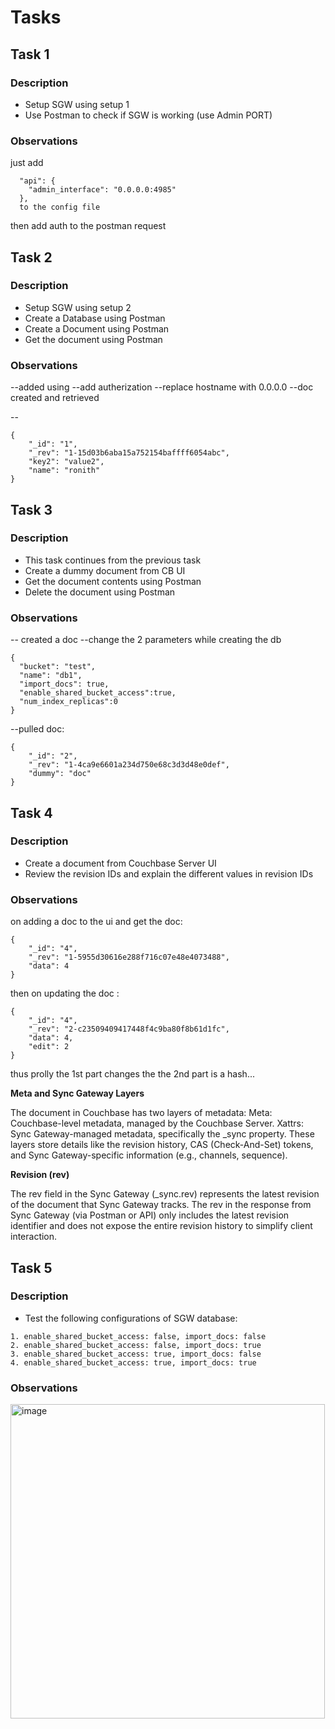 # Tasks

## Task 1

### Description

- Setup SGW using setup 1
- Use Postman to check if SGW is working (use Admin PORT)

### Observations

just add
```
  "api": {
    "admin_interface": "0.0.0.0:4985"
  },
  to the config file
```
  then add auth to the postman request
  
## Task 2

### Description

- Setup SGW using setup 2
- Create a Database using Postman
- Create a Document using Postman
- Get the document using Postman

### Observations
--added using 
--add autherization 
--replace hostname with 0.0.0.0
--doc created and retrieved

--
```
{
    "_id": "1",
    "_rev": "1-15d03b6aba15a752154baffff6054abc",
    "key2": "value2",
    "name": "ronith"
}
```
## Task 3

### Description

- This task continues from the previous task
- Create a dummy document from CB UI
- Get the document contents using Postman
- Delete the document using Postman


### Observations

-- created a doc 
--change the 2 parameters while creating the db 
```
{
  "bucket": "test",
  "name": "db1",
  "import_docs": true,
  "enable_shared_bucket_access":true,
  "num_index_replicas":0
}
```

--pulled doc:
```
{
    "_id": "2",
    "_rev": "1-4ca9e6601a234d750e68c3d3d48e0def",
    "dummy": "doc"
}
```
## Task 4

### Description

- Create a document from Couchbase Server UI
- Review the revision IDs and explain the different values in revision IDs

### Observations
on adding a doc to the ui and get the doc:
```
{
    "_id": "4",
    "_rev": "1-5955d30616e288f716c07e48e4073488",
    "data": 4
}
```

then on updating the doc :
```
{
    "_id": "4",
    "_rev": "2-c23509409417448f4c9ba80f8b61d1fc",
    "data": 4,
    "edit": 2
}
```

thus prolly the 1st part changes the the 2nd part is a hash...


**Meta and Sync Gateway Layers**

The document in Couchbase has two layers of metadata:
Meta: Couchbase-level metadata, managed by the Couchbase Server.
Xattrs: Sync Gateway-managed metadata, specifically the _sync property.
These layers store details like the revision history, CAS (Check-And-Set) tokens, and Sync Gateway-specific information (e.g., channels, sequence).

**Revision (rev)**

The rev field in the Sync Gateway (_sync.rev) represents the latest revision of the document that Sync Gateway tracks.
The rev in the response from Sync Gateway (via Postman or API) only includes the latest revision identifier and does not expose the entire revision history to simplify client interaction.


## Task 5

### Description

- Test the following configurations of SGW database:

```
1. enable_shared_bucket_access: false, import_docs: false
2. enable_shared_bucket_access: false, import_docs: true
3. enable_shared_bucket_access: true, import_docs: false
4. enable_shared_bucket_access: true, import_docs: true
```

### Observations

<img width="503" alt="image" src="https://github.com/user-attachments/assets/cb45e48c-6186-4219-860f-9c2086edfa15" />


